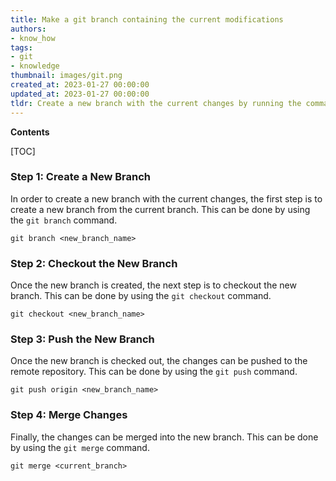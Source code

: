 ```yaml
---
title: Make a git branch containing the current modifications
authors:
- know_how
tags:
- git
- knowledge
thumbnail: images/git.png
created_at: 2023-01-27 00:00:00
updated_at: 2023-01-27 00:00:00
tldr: Create a new branch with the current changes by running the command `git checkout -b <branch\_name>`.
---
```


**Contents**

[TOC]

### Step 1: Create a New Branch

In order to create a new branch with the current changes, the first step is to create a new branch from the current branch. This can be done by using the `git branch` command.

```
git branch <new_branch_name>
```

### Step 2: Checkout the New Branch

Once the new branch is created, the next step is to checkout the new branch. This can be done by using the `git checkout` command.

```
git checkout <new_branch_name>
```

### Step 3: Push the New Branch

Once the new branch is checked out, the changes can be pushed to the remote repository. This can be done by using the `git push` command.

```
git push origin <new_branch_name>
```

### Step 4: Merge Changes

Finally, the changes can be merged into the new branch. This can be done by using the `git merge` command.

```
git merge <current_branch>
```
